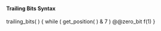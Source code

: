 #### Trailing Bits Syntax

<div class="syntax">
trailing_bits( ) {
    while ( get_position( ) & 7 )
        @@zero_bit                                                      f(1)
}
</div>
